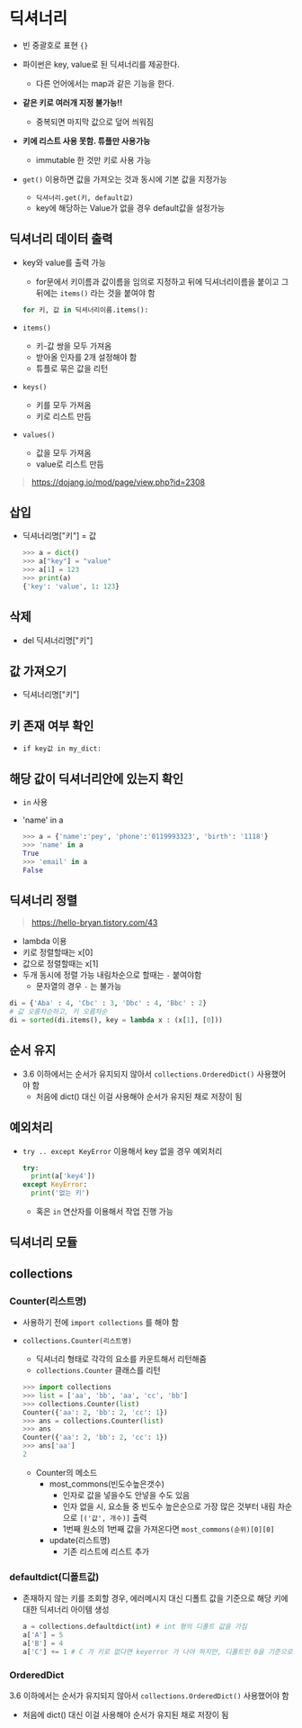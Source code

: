 # 딕셔너리
- 빈 중괄호로 표현 `{}`
- 파이썬은 key, value로 된 딕셔너리를 제공한다.
    - 다른 언어에서는 map과 같은 기능을 한다.
- **같은 키로 여러개 지정 불가능!!**
    - 중복되면 마지막 값으로 덮어 씌워짐
- **키에 리스트 사용 못함. 튜플만 사용가능**
    - immutable 한 것만 키로 사용 가능

- `get()` 이용하면 값을 가져오는 것과 동시에 기본 값을 지정가능
  - `딕셔너리.get(키, default값)`
  - key에 해당하는 Value가 없을 경우 default값을 설정가능 

## 딕셔너리 데이터 출력

- key와 value를 출력 가능
    - for문에서 키이름과 값이름을 임의로 지정하고 뒤에 딕셔너리이름을 붙이고 그 뒤에는 `items()` 라는 것을 붙여야 함
    ```python
    for 키, 값 in 딕셔너리이름.items():
    ```
- `items()`
  
    - 키-값 쌍을 모두 가져옴
    - 받아올 인자를 2개 설정해야 함
    - 튜플로 묶은 값을 리턴
- `keys()`
  
    - 키를 모두 가져옴
    - 키로 리스트 만듬
- `values()`
  
    - 값을 모두 가져옴
    - value로 리스트 만듬

> https://dojang.io/mod/page/view.php?id=2308



## 삽입

- 딕셔너리명["키"] = 값

  ```python
  >>> a = dict()
  >>> a["key"] = "value"
  >>> a[1] = 123
  >>> print(a)
  {'key': 'value', 1: 123}
  ```



## 삭제

- del 딕셔너리명["키"]



## 값 가져오기

- 딕셔너리명["키"]



## 키 존재 여부 확인

- `if key값 in my_dict:`



## 해당 값이 딕셔너리안에 있는지 확인

- `in` 사용

- 'name' in a

  ```python
  >>> a = {'name':'pey', 'phone':'0119993323', 'birth': '1118'}
  >>> 'name' in a
  True
  >>> 'email' in a
  False
  ```



## 딕셔너리 정렬

> https://hello-bryan.tistory.com/43

- lambda 이용
- 키로 정렬할때는 x[0]
- 값으로 정렬할때는 x[1]
- 두개 동시에 정렬 가능 내림차순으로 할때는 `-` 붙여야함
  - 문자열의 경우 `-` 는 불가능

```python
di = {'Aba' : 4, 'Cbc' : 3, 'Dbc' : 4, 'Bbc' : 2}
# 값 오름차순하고, 키 오름차순
di = sorted(di.items(), key = lambda x : (x[1], [0]))
```



## 순서 유지

- 3.6 이하에서는 순서가 유지되지 않아서 `collections.OrderedDict()` 사용했어야 함
  - 처음에 dict() 대신 이걸 사용해야 순서가 유지된 채로 저장이 됨



## 예외처리

- `try .. except KeyError` 이용해서 key 없을 경우 예외처리

  ```python
  try:
  	print(a['key4'])
  except KeyError:
    print('없는 키')
  ```

  - 혹은 `in` 연산자를 이용해서 작업 진행 가능



## 딕셔너리 모듈

## collections

### Counter(리스트명)

- 사용하기 전에 `import collections` 를 해야 함

- `collections.Counter(리스트명)`

  - 딕셔너리 형태로 각각의 요소를 카운트해서 리턴해줌
  - `collections.Counter` 클래스를 리턴

  ```python
  >>> import collections
  >>> list = ['aa', 'bb', 'aa', 'cc', 'bb']
  >>> collections.Counter(list)
  Counter({'aa': 2, 'bb': 2, 'cc': 1})
  >>> ans = collections.Counter(list)
  >>> ans
  Counter({'aa': 2, 'bb': 2, 'cc': 1})
  >>> ans['aa']
  2
  ```

  - Counter의 메소드
    - most_commons(빈도수높은갯수)
      - 인자로 값을 넣을수도 안넣을 수도 있음
      - 인자 없을 시, 요소들 중 빈도수 높은순으로 가장 많은 것부터 내림 차순으로 `[('값', 개수)]` 출력
      - 1번째 원소의 1번째 값을 가져온다면 `most_commons(순위)[0][0]`
    - update(리스트명)
      - 기존 리스트에 리스트 추가



### defaultdict(디폴트값)

- 존재하지 않는 키를 조회할 경우, 에러메시지 대신 디폴트 값을 기준으로 해당 키에 대한 딕셔너리 아이템 생성

  ```python
  a = collections.defaultdict(int) # int 형의 디폴트 값을 가짐
  a['A'] = 5
  a['B'] = 4
  a['C'] += 1 # C 가 키로 없다면 keyerror 가 나야 하지만, 디폴트인 0을 기준으로 자동으로 생성이 되어서 1의 값이 나옴
  ```



### OrderedDict 

3.6 이하에서는 순서가 유지되지 않아서 `collections.OrderedDict()` 사용했어야 함

- 처음에 dict() 대신 이걸 사용해야 순서가 유지된 채로 저장이 됨